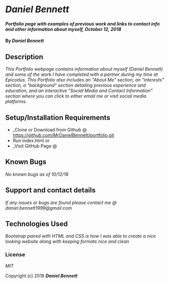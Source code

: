 # _Daniel Bennett_

#### _Portfolio page with examples of previous work and links to contact info and other information about myself, October 12, 2018_

#### By _**Daniel Bennett**_

## Description

_This Portfolio webpage contains information about myself (Daniel Bennett) and some of the work I have completed with a partner during my time at Epicodus. This Portfolio also includes an "About Me" section, an "interests" section, a "background" section detailing previous experience and education, and an interactive "Social Media and Contact Information" section where you can click to either email me or visit social media platforms._

## Setup/Installation Requirements

* _Clone or Download from Github @ https://github.com/MrDanielBennett/portfolio.git
* Run index.html
or
* _Visit GitHub Page @


## Known Bugs

_No known bugs as of 10/12/18_

## Support and contact details

_If any issues or bugs are found please contact me @ daniel.bennett1999@gmail.com_

## Technologies Used

_Bootstrap paired with HTML and CSS is how I was able to create a nice looking website along with keeping formats nice and clean_

### License

*MIT*

Copyright (c) 2018 **_Daniel Bennett_**
